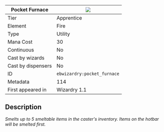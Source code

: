 | Pocket Furnace |![](https://github.com/Electroblob77/Wizardry/blob/1.12.2/src/main/resources/assets/ebwizardry/textures/spells/ebwizardry:pocket_furnace.png)|
|---|---|
| Tier | Apprentice |
| Element | Fire |
| Type | Utility |
| Mana Cost | 30 |
| Continuous | No |
| Cast by wizards | No |
| Cast by dispensers | No |
| ID | `ebwizardry:pocket_furnace` |
| Metadata | 114 |
| First appeared in | Wizardry 1.1 |
## Description
_Smelts up to 5 smeltable items in the caster's inventory. Items on the hotbar will be smelted first._